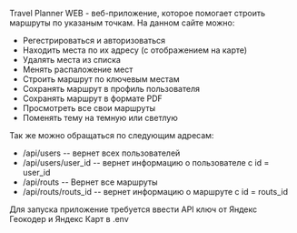 Travel Planner WEB - веб-приложение, которое помогает строить маршруты по указаным точкам. На данном сайте можно:
- Регестрироваться и авторизоваться
- Находить места по их адресу (с отображением на карте)
- Удалять места из списка
- Менять распаложение мест
- Строить маршрут по ключевым местам
- Сохранять маршрут в профиль пользователя
- Сохранять маршрут в формате PDF
- Просмотреть все свои маршруты
- Поменять тему на темную или светлую

Так же можно обращаться по следующим адресам:
- /api/users -- вернет всех пользователей
- /api/users/user_id -- вернет информацию о пользователе с id = user_id
- /api/routs -- Вернет все маршруты
- /api/routs/routs_id -- вернет информацию о маршруте с id = routs_id

Для запуска приложение требуется ввести API ключ от Яндекс Геокодер и Яндекс Карт в .env